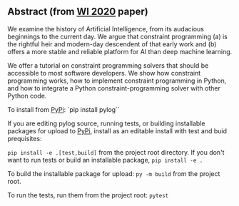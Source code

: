 ## Abstract (from [WI 2020](http://wi2020.vcrab.com.au/) paper)

We examine the history of Artificial Intelligence, from its audacious beginnings to the current day. We argue that constraint programming (a) is the rightful heir and modern-day descendent of that early work and (b) offers a more stable and reliable platform for AI than deep machine learning.

We offer a tutorial on constraint programming solvers that should be accessible to most software developers. We show how constraint programming works, how to implement constraint programming in Python, and how to integrate a Python constraint-programming solver with other Python code. 


To install from [PyPi](https://pypi.org/project/pylog/): `pip install pylog``

If you are editing pylog source, running tests, or building installable packages for upload to [PyPi](https://pypi.org/project/pylog/), install as an editable install with test and buid prequisites:

  `pip install -e .[test,build]` from the project root directory.  If you don't want to run tests or build an installable package, 
  `pip install -e .`

  To build the installable package for upload:
  `py -m build` from the project root.

  To run the tests, run them from the project root:
  `pytest`


